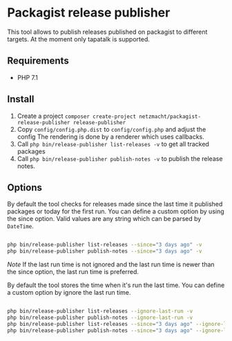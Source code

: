 Packagist release publisher
===========================

This tool allows to publish releases published on packagist to different targets. 
At the moment only tapatalk is supported.

Requirements
------------

 - PHP 7.1


Install
-------

 1. Create a project `composer create-project netzmacht/packagist-release-publisher release-publisher`
 2. Copy `config/config.php.dist` to `config/config.php` and adjust the config
    The rendering is done by a renderer which uses callbacks.
 3. Call `php bin/release-publisher list-releases -v` to get all tracked packages
 4. Call `php bin/release-publisher publish-notes -v` to publish the release notes.

Options
-------

By default the tool checks for releases made since the last time it published packages or today for the first run. 
You can define a custom option by using the since option. Valid values are any string which can be parsed by `DateTime`.

```bash

php bin/release-publisher list-releases --since="3 days ago" -v
php bin/release-publisher publish-notes --since="3 days ago" -v

```

*Note* If the last run time is not ignored and the last run time is newer than the since option, the last run time is 
preferred.

By default the tool stores the time when it's run the last time. You can define a custom option by ignore the last run
time. 

```bash

php bin/release-publisher list-releases --ignore-last-run -v
php bin/release-publisher publish-notes --ignore-last-run -v
php bin/release-publisher list-releases --since="3 days ago" --ignore-last-run -v
php bin/release-publisher publish-notes --since="3 days ago" --ignore-last-run -v

```

